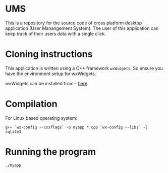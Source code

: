# UMS
This is a repository for the source code of cross platform desktop application (User Manangement System). The user of this application can keep track of their users data with a single click.

# Cloning instructions
This application is written using a C++ framework `wxWidgets`. So ensure you have the environment setup for wxWidgets.

wxWidgets can be installed from - [here](https://docs.wxwidgets.org/trunk/overview_install.html)

# Compilation

For Linux based operating system:

 ```
 g++ `wx-config --cxxflags` -o myapp *.cpp `wx-config --libs` -l sqlite3
 
 ```
# Running the program

`./myapp`


